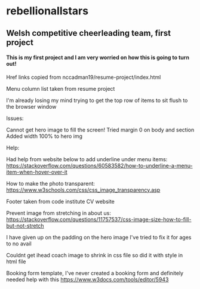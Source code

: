 # rebellionallstars
## Welsh competitive cheerleading team, first project

#### This is my first project and I am very worried on how this is going to turn out! 

Href links copied from nccadman19/resume-project/index.html

Menu column list taken from resume project

I'm already losing my mind trying to get the top row of items to sit flush to the browser window

Issues: 

Cannot get hero image to fill the screen! 
Tried margin 0 on body and section 
Added width 100% to hero img 


Help: 

Had help from website below to add underline under menu items: 
https://stackoverflow.com/questions/60583582/how-to-underline-a-menu-item-when-hover-over-it


How to make the photo transparent:
https://www.w3schools.com/css/css_image_transparency.asp

Footer taken from code institute CV website 

Prevent image from stretching in about us:
https://stackoverflow.com/questions/11757537/css-image-size-how-to-fill-but-not-stretch

I have given up on the padding on the hero image I've tried to fix it for ages to no avail

Couldnt get ihead coach image to shrink in css file so did it with style in html file 

Booking form template, I've never created a booking form and definitely needed help with this 
https://www.w3docs.com/tools/editor/5943